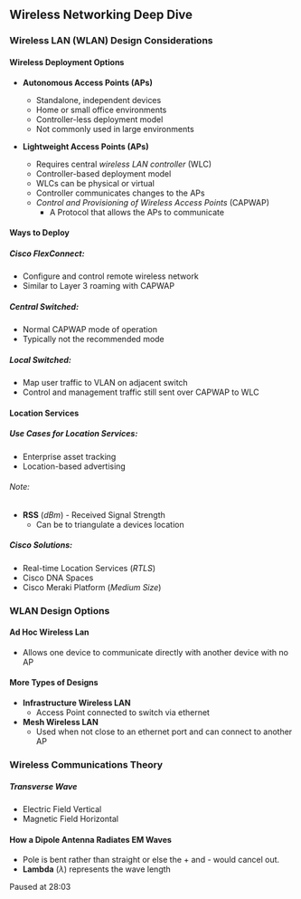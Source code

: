 
## Wireless Networking Deep Dive

### Wireless LAN (WLAN) Design Considerations
#### Wireless Deployment Options

- **Autonomous Access Points (APs)**
	- Standalone, independent devices
	- Home or small office environments
	- Controller-less deployment model
	- Not commonly used in large environments

- **Lightweight Access Points (APs)**
	- Requires central *wireless LAN controller* (WLC)
	- Controller-based deployment model
	- WLCs can be physical or virtual
	- Controller communicates changes to the APs
	- *Control and Provisioning of Wireless Access Points* (CAPWAP)
		- A Protocol that allows the APs to communicate

#### Ways to Deploy

##### Cisco FlexConnect:
- Configure and control remote wireless network
- Similar to Layer 3 roaming with CAPWAP

##### Central Switched:
- Normal CAPWAP mode of operation
- Typically not the recommended mode

##### Local Switched:
- Map user traffic to VLAN on adjacent switch
- Control and management traffic still sent over CAPWAP to WLC

#### Location Services
##### Use Cases for Location Services:
- Enterprise asset tracking
- Location-based advertising

###### Note:
- **RSS** (*dBm*) - Received Signal Strength
	- Can be to triangulate a devices location

##### Cisco Solutions:
- Real-time Location Services (*RTLS*)
- Cisco DNA Spaces
- Cisco Meraki Platform (*Medium Size*)

### WLAN Design Options
#### Ad Hoc Wireless Lan
- Allows one device to communicate directly with another device with no AP

#### More Types of Designs
- **Infrastructure Wireless LAN**
	- Access Point connected to switch via ethernet
- **Mesh Wireless LAN**
	- Used when not close to an ethernet port and can connect to another AP

### Wireless Communications Theory

##### Transverse Wave
- Electric Field Vertical
- Magnetic Field Horizontal

#### How a Dipole Antenna Radiates EM Waves
- Pole is bent rather than straight or else the + and - would cancel out.
- **Lambda** (*λ*) represents the wave length

Paused at 28:03